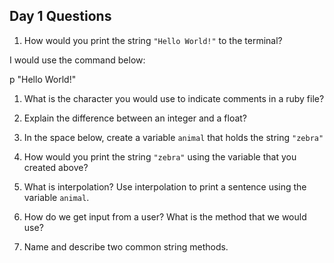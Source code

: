 ## Day 1 Questions

1. How would you print the string `"Hello World!"` to the terminal?

I would use the command below:

p "Hello World!"

1. What is the character you would use to indicate comments in a ruby file?

1. Explain the difference between an integer and a float?

1. In the space below, create a variable `animal` that holds the string `"zebra"`

1. How would you print the string `"zebra"` using the variable that you created above?

1. What is interpolation? Use interpolation to print a sentence using the variable `animal`.

1. How do we get input from a user? What is the method that we would use?

1. Name and describe two common string methods.
